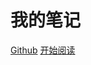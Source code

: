 # 我的笔记

<a href="https://github.com/fangyinghua/frontend_blog">Github</a>
<a href="#README">开始阅读</a>